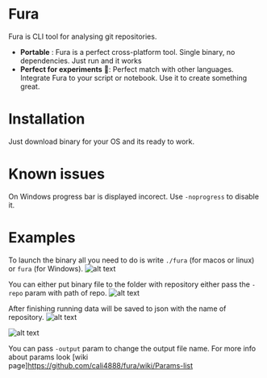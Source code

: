 # Fura
Fura is CLI tool for analysing git repositories.

 - **Portable** : Fura is a perfect cross-platform tool. Single binary, no dependencies.  Just run and it works
 - **Perfect for experiments** 🔬: Perfect match with other languages. Integrate Fura to your script or notebook. Use it to create something great.


# Installation
Just download binary for your OS and its ready to work. 

# Known issues 
On Windows progress bar is displayed incorect. Use `-noprogress` to disable it. 

# Examples
To launch the binary all you need to do is write `./fura` (for macos or linux) or `fura` (for Windows).
![alt text](https://github.com/cali4888/fura/blob/master/process_view.jpg)

 You can either put binary file to the folder with repository either pass the `-repo` param with path of repo. 
![alt text](https://github.com/cali4888/fura/blob/master/start_repo_remote.jpg)

After finishing running data will be saved to json with the name of repository. 
![alt text](https://github.com/cali4888/fura/blob/master/process_finished.jpg)

![alt text](https://github.com/cali4888/fura/blob/master/json_saved.jpg)

You can pass `-output` param to change the output file name. 
For more info about params look [wiki page]https://github.com/cali4888/fura/wiki/Params-list
